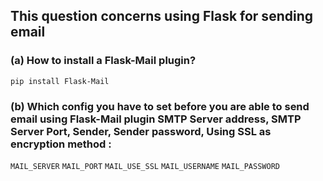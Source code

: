 ## This question concerns using Flask for sending email

### (a) How to install a Flask-Mail plugin?
```shell
pip install Flask-Mail
```

### (b) Which config you have to set before you are able to send email using Flask-Mail plugin SMTP Server address, SMTP Server Port, Sender, Sender password, Using SSL as encryption method :
`MAIL_SERVER`
`MAIL_PORT`
`MAIL_USE_SSL`
`MAIL_USERNAME`
`MAIL_PASSWORD`